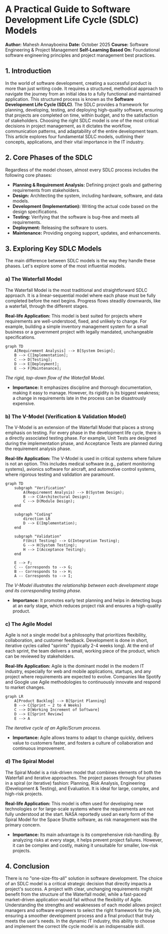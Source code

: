 # A Practical Guide to Software Development Life Cycle (SDLC) Models

**Author:** Mahesh Annayboeina
**Date:** October 2025
**Course:** Software Engineering & Project Management
**Self-Learning Based On:** Foundational software engineering principles and project management best practices.

## 1. Introduction

In the world of software development, creating a successful product is more than just writing code. It requires a structured, methodical approach to navigate the journey from an initial idea to a fully functional and maintained application. This structured process is known as the **Software Development Life Cycle (SDLC)**. The SDLC provides a framework for planning, developing, testing, and deploying high-quality software, ensuring that projects are completed on time, within budget, and to the satisfaction of stakeholders. Choosing the right SDLC model is one of the most critical decisions in project management, as it dictates the workflow, communication patterns, and adaptability of the entire development team. This article explores four fundamental SDLC models, outlining their concepts, applications, and their vital importance in the IT industry.

## 2. Core Phases of the SDLC

Regardless of the model chosen, almost every SDLC process includes the following core phases:
*   **Planning & Requirement Analysis:** Defining project goals and gathering requirements from stakeholders.
*   **Design:** Architecting the system, including hardware, software, and data models.
*   **Development (Implementation):** Writing the actual code based on the design specifications.
*   **Testing:** Verifying that the software is bug-free and meets all requirements.
*   **Deployment:** Releasing the software to users.
*   **Maintenance:** Providing ongoing support, updates, and enhancements.

## 3. Exploring Key SDLC Models

The main difference between SDLC models is the way they handle these phases. Let's explore some of the most influential models.

### a) The Waterfall Model

The Waterfall Model is the most traditional and straightforward SDLC approach. It is a linear-sequential model where each phase must be fully completed before the next begins. Progress flows steadily downwards, like a waterfall, through the different stages.

**Real-life Application:** This model is best suited for projects where requirements are well-understood, fixed, and unlikely to change. For example, building a simple inventory management system for a small business or a government project with legally mandated, unchangeable specifications.

```mermaid
graph TD
    A[Requirement Analysis] --> B[System Design];
    B --> C[Implementation];
    C --> D[Testing];
    D --> E[Deployment];
    E --> F[Maintenance];
```
*The rigid, top-down flow of the Waterfall Model.*

*   **Importance:** It emphasizes discipline and thorough documentation, making it easy to manage. However, its rigidity is its biggest weakness; a change in requirements late in the process can be disastrously expensive.

### b) The V-Model (Verification & Validation Model)

The V-Model is an extension of the Waterfall Model that places a strong emphasis on testing. For every phase in the development life cycle, there is a directly associated testing phase. For example, Unit Tests are designed during the implementation phase, and Acceptance Tests are planned during the requirement analysis phase.

**Real-life Application:** The V-Model is used in critical systems where failure is not an option. This includes medical software (e.g., patient monitoring systems), avionics software for aircraft, and automotive control systems, where rigorous testing and validation are paramount.

```mermaid
graph TD
    subgraph "Verification"
        A(Requirement Analysis) --> B(System Design);
        B --> C(Architectural Design);
        C --> D(Module Design);
    end
    
    subgraph "Coding"
        direction LR
        D --> E(Implementation);
    end

    subgraph "Validation"
        F(Unit Testing) --> G(Integration Testing);
        G --> H(System Testing);
        H --> I(Acceptance Testing);
    end

    E --> F;
    C -- Corresponds to --> G;
    B -- Corresponds to --> H;
    A -- Corresponds to --> I;
```
*The V-Model illustrates the relationship between each development stage and its corresponding testing phase.*

*   **Importance:** It promotes early test planning and helps in detecting bugs at an early stage, which reduces project risk and ensures a high-quality product.

### c) The Agile Model

Agile is not a single model but a philosophy that prioritizes flexibility, collaboration, and customer feedback. Development is done in short, iterative cycles called "sprints" (typically 2-4 weeks long). At the end of each sprint, the team delivers a small, working piece of the product, which can be reviewed by stakeholders.

**Real-life Application:** Agile is the dominant model in the modern IT industry, especially for web and mobile applications, startups, and any project where requirements are expected to evolve. Companies like Spotify and Google use Agile methodologies to continuously innovate and respond to market changes.

```mermaid
graph LR
    A[Product Backlog] --> B[Sprint Planning]
    B --> C{Sprint – 2 to 4 Weeks}
    C --> D[Working Increment of Software]
    D --> E[Sprint Review]
    E --> A

```
*The iterative cycle of an Agile/Scrum process.*

*   **Importance:** Agile allows teams to adapt to change quickly, delivers value to customers faster, and fosters a culture of collaboration and continuous improvement.

### d) The Spiral Model

The Spiral Model is a risk-driven model that combines elements of both the Waterfall and iterative approaches. The project passes through four phases in a spiral (or iterative) fashion: Planning, Risk Analysis, Engineering (Development & Testing), and Evaluation. It is ideal for large, complex, and high-risk projects.

**Real-life Application:** This model is often used for developing new technologies or for large-scale systems where the requirements are not fully understood at the start. NASA reportedly used an early form of the Spiral Model for the Space Shuttle software, as risk management was the primary concern.

*   **Importance:** Its main advantage is its comprehensive risk-handling. By analyzing risks at every stage, it helps prevent project failures. However, it can be complex and costly, making it unsuitable for smaller, low-risk projects.

## 4. Conclusion

There is no "one-size-fits-all" solution in software development. The choice of an SDLC model is a critical strategic decision that directly impacts a project's success. A project with clear, unchanging requirements might benefit from the structure of the Waterfall model, while a fast-paced market-driven application would fail without the flexibility of Agile. Understanding the strengths and weaknesses of each model allows project managers and software engineers to select the right framework for the job, ensuring a smoother development process and a final product that truly meets the user's needs. In the dynamic IT industry, this ability to choose and implement the correct life cycle model is an indispensable skill.
